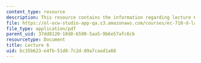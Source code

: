 ```yaml
---
content_type: resource
description: This resource contains the information regarding lecture 6.
file: https://ol-ocw-studio-app-qa.s3.amazonaws.com/courses/ec-710-d-lab-medical-technologies-for-the-developing-world-spring-2010/bc35b623e4fb51d87c2d89a7caad1a68_MITEC_710S10_lecture6.pdf
file_type: application/pdf
parent_uid: 37dd8120-10d8-6590-5aa5-9b6e57afc6cb
resourcetype: Document
title: Lecture 6
uid: bc35b623-e4fb-51d8-7c2d-89a7caad1a68
---
```


